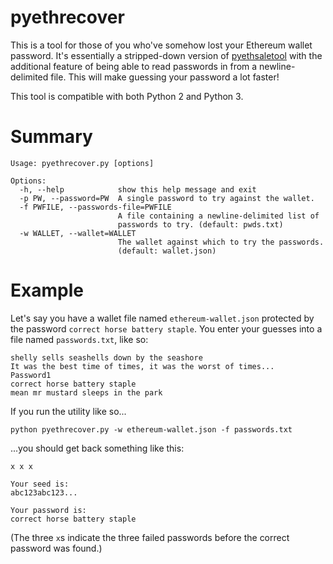 pyethrecover
============

This is a tool for those of you who've somehow lost your Ethereum wallet password. It's essentially a stripped-down version of [pyethsaletool](https://github.com/ethereum/pyethsaletool) with the additional feature of being able to read passwords in from a newline-delimited file. This will make guessing your password a lot faster!

This tool is compatible with both Python 2 and Python 3.

Summary
=======

    Usage: pyethrecover.py [options]
    
    Options:
      -h, --help            show this help message and exit
      -p PW, --password=PW  A single password to try against the wallet.
      -f PWFILE, --passwords-file=PWFILE
                            A file containing a newline-delimited list of
                            passwords to try. (default: pwds.txt)
      -w WALLET, --wallet=WALLET
                            The wallet against which to try the passwords.
                            (default: wallet.json)
    

Example
=======

Let's say you have a wallet file named `ethereum-wallet.json` protected by the password `correct horse battery staple`. You enter your guesses into a file named `passwords.txt`, like so:

    shelly sells seashells down by the seashore
    It was the best time of times, it was the worst of times...
    Password1
    correct horse battery staple
    mean mr mustard sleeps in the park

If you run the utility like so...

    python pyethrecover.py -w ethereum-wallet.json -f passwords.txt

...you should get back something like this:

    x x x 

    Your seed is:
    abc123abc123...

    Your password is:
    correct horse battery staple

(The three `x`s indicate the three failed passwords before the correct password was found.)
